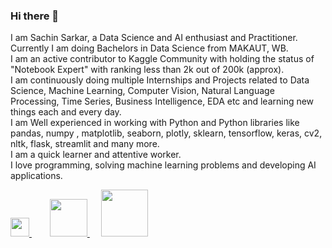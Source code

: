 
### Hi there 👋

<!--
- 🔭 I’m currently working on ...
- 🌱 I’m currently learning ...
- 👯 I’m looking to collaborate on ...
- 🤔 I’m looking for help with ...
- 💬 Ask me about ...
- 📫 How to reach me: ...
- 😄 Pronouns: ...
- ⚡ Fun fact: ...
-->


I am Sachin Sarkar, a Data Science and AI enthusiast and Practitioner. <br>
Currently I am doing Bachelors in Data Science from MAKAUT, WB. <br>
I am an active contributor to Kaggle Community with holding the status of "Notebook Expert" with ranking less than 2k out of 200k (approx).<br>
I am continuously doing multiple Internships and Projects related to Data Science, Machine Learning, Computer Vision, Natural Language Processing, Time Series, Business Intelligence, EDA etc and learning new things each and every day. <br>
I am Well experienced in working with Python and Python libraries like pandas, numpy , matplotlib, seaborn, plotly, sklearn, tensorflow, keras, cv2, nltk, flask, streamlit and many more. <br>
I am a quick learner and attentive worker.<br>
I love programming, solving machine learning problems and developing AI applications. 

<a href="https://www.linkedin.com/in/sachin-sarkar-aba74420b/" target="_blank">
<img src="https://upload.wikimedia.org/wikipedia/commons/thumb/f/f8/LinkedIn_icon_circle.svg/2048px-LinkedIn_icon_circle.svg.png" width="30px;"/> </a>&emsp; &ensp; 
<a href="https://www.kaggle.com/sachinsarkar" target="_blank"> <img src="https://upload.wikimedia.org/wikipedia/commons/7/7c/Kaggle_logo.png" width="60px;"/> </a>&emsp;  
<a href="https://medium.com/@sachin.it.ds" target="_blank"> <img src="https://cdn.mos.cms.futurecdn.net/xJGh6cXvC69an86AdrLD98.jpg" width="75px;"/></a>
  


